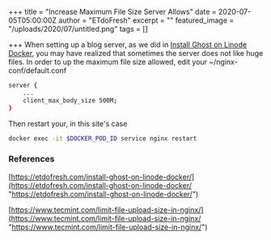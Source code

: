 +++
title = "Increase Maximum File Size Server Allows"
date = 2020-07-05T05:00:00Z
author = "ETdoFresh"
excerpt = ""
featured_image = "/uploads/2020/07/untitled.png"
tags = []

+++
When setting up a blog server, as we did in [Install Ghost on Linode Docker](https://etdofresh.com/install-ghost-on-linode-docker/), you may have realized that sometimes the server does not like huge files. In order to up the maximum file size allowed, edit your \~/nginx-conf/default.conf

```bash
server {
    ...
    client_max_body_size 500M;
}
```

Then restart your, in this site's case

```bash
docker exec -it $DOCKER_POD_ID service nginx restart
```

### References

[https://etdofresh.com/install-ghost-on-linode-docker/](https://etdofresh.com/install-ghost-on-linode-docker/ "https://etdofresh.com/install-ghost-on-linode-docker/")

[https://www.tecmint.com/limit-file-upload-size-in-nginx/](https://www.tecmint.com/limit-file-upload-size-in-nginx/ "https://www.tecmint.com/limit-file-upload-size-in-nginx/")